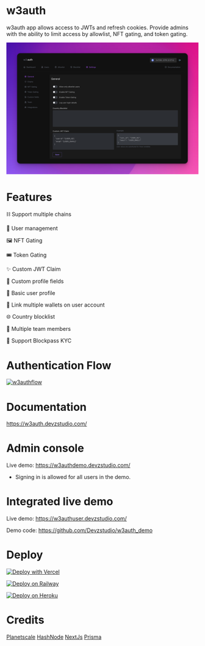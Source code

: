 # w3auth

w3auth app allows access to JWTs and refresh cookies. Provide admins with the ability to limit access by allowlist, NFT gating, and token gating.

[![w3auth](https://raw.githubusercontent.com/Devzstudio/w3auth/mockup/public/assets/images/demo.png 'w3auth')]()

# Features

⛓️ Support multiple chains

👥 User management

🖼️ NFT Gating

🎟️ Token Gating

✨ Custom JWT Claim

🧩 Custom profile fields

👤 Basic user profile

🔗 Link multiple wallets on user account

🌐 Country blocklist

🧠 Multiple team members

🪪 Support Blockpass KYC

# Authentication Flow

[![w3authflow](https://files.gitbook.com/v0/b/gitbook-x-prod.appspot.com/o/spaces%2F919JAnQdhkavPsOI2Tl5%2Fuploads%2Fik2kFaVMNESgNyICfE26%2Fw3auth.drawio.png?alt=media&token=71228fac-ba15-4d3a-ae2c-cec8c60a9f53 'w3authflow')]()

# Documentation

https://w3auth.devzstudio.com/

# Admin console

Live demo: https://w3authdemo.devzstudio.com/

-   Signing in is allowed for all users in the demo.

# Integrated live demo

Live demo: https://w3authuser.devzstudio.com/

Demo code: https://github.com/Devzstudio/w3auth_demo

# Deploy

[![Deploy with Vercel](https://vercel.com/button)](https://vercel.com/new/clone?repository-url=https%3A%2F%2Fgithub.com%2FDevzstudio%2Fw3auth&env=DATABASE_URL,JWT_SECRET,ADMIN_JWT_SECRET,ALCHEMY_API,CRON_PASSWORD,FRONT_END_URL&repo-name=w3auth)

[![Deploy on Railway](https://railway.app/button.svg)](https://railway.app/new/template/apHdWH)

[![Deploy on Heroku](https://www.herokucdn.com/deploy/button.svg)](https://www.heroku.com/deploy/?template=https://github.com/Devzstudio/w3auth)

# Credits

[Planetscale](https://planetscale.com/)
[HashNode](https://hashnode.com/)
[NextJs](https://nextjs.org/)
[Prisma](prisma.io)
